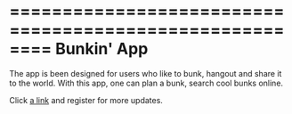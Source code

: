 ========================================================
Bunkin' App
========================================================

The app is been designed for users who like to bunk, hangout and share it to the world.
With this app, one can plan a bunk, search cool bunks online.


Click [a link](https://bunkin.co) and register for more updates.
